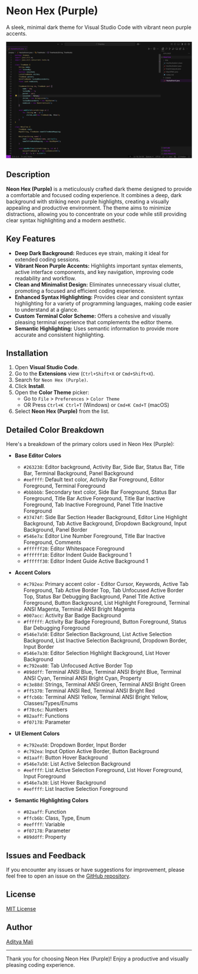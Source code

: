 # Neon Hex (Purple)

A sleek, minimal dark theme for Visual Studio Code with vibrant neon purple accents.

![Neon Hex (Purple) Theme Preview](./theme.png)

## Description

**Neon Hex (Purple)** is a meticulously crafted dark theme designed to provide a comfortable and focused coding experience. It combines a deep, dark background with striking neon purple highlights, creating a visually appealing and productive environment. The theme aims to minimize distractions, allowing you to concentrate on your code while still providing clear syntax highlighting and a modern aesthetic.

## Key Features

- **Deep Dark Background:** Reduces eye strain, making it ideal for extended coding sessions.
- **Vibrant Neon Purple Accents:** Highlights important syntax elements, active interface components, and key navigation, improving code readability and workflow.
- **Clean and Minimalist Design:** Eliminates unnecessary visual clutter, promoting a focused and efficient coding experience.
- **Enhanced Syntax Highlighting:** Provides clear and consistent syntax highlighting for a variety of programming languages, making code easier to understand at a glance.
- **Custom Terminal Color Scheme:** Offers a cohesive and visually pleasing terminal experience that complements the editor theme.
- **Semantic Highlighting:** Uses semantic information to provide more accurate and consistent highlighting.

## Installation

1.  Open **Visual Studio Code**.
2.  Go to the **Extensions** view (`Ctrl+Shift+X` or `Cmd+Shift+X`).
3.  Search for `Neon Hex (Purple)`.
4.  Click **Install**.
5.  Open the **Color Theme** picker:
    - Go to `File` > `Preferences` > `Color Theme`
    - OR Press `Ctrl+K Ctrl+T` (Windows) or `Cmd+K Cmd+T` (macOS)
6.  Select **Neon Hex (Purple)** from the list.

## Detailed Color Breakdown

Here's a breakdown of the primary colors used in Neon Hex (Purple):

- **Base Editor Colors**

  - `#263238`: Editor background, Activity Bar, Side Bar, Status Bar, Title Bar, Terminal Background, Panel Background
  - `#eeffff`: Default text color, Activity Bar Foreground, Editor Foreground, Terminal Foreground
  - `#bbbbbb`: Secondary text color, Side Bar Foreground, Status Bar Foreground, Title Bar Active Foreground, Title Bar Inactive Foreground, Tab Inactive Foreground, Panel Title Inactive Foreground
  - `#37474f`: Side Bar Section Header Background, Editor Line Highlight Background, Tab Active Background, Dropdown Background, Input Background, Panel Border
  - `#546e7a`: Editor Line Number Foreground, Title Bar Inactive Foreground, Comments
  - `#ffffff20`: Editor Whitespace Foreground
  - `#ffffff10`: Editor Indent Guide Background 1
  - `#ffffff30`: Editor Indent Guide Active Background 1

- **Accent Colors**

  - `#c792ea`: Primary accent color - Editor Cursor, Keywords, Active Tab Foreground, Tab Active Border Top, Tab Unfocused Active Border Top, Status Bar Debugging Background, Panel Title Active Foreground, Button Background, List Highlight Foreground, Terminal ANSI Magenta, Terminal ANSI Bright Magenta
  - `#007acc`: Activity Bar Badge Background
  - `#ffffff`: Activity Bar Badge Foreground, Button Foreground, Status Bar Debugging Foreground
  - `#546e7a50`: Editor Selection Background, List Active Selection Background, List Inactive Selection Background, Dropdown Border, Input Border
  - `#546e7a30`: Editor Selection Highlight Background, List Hover Background
  - `#c792ea80`: Tab Unfocused Active Border Top
  - `#89ddff`: Terminal ANSI Blue, Terminal ANSI Bright Blue, Terminal ANSI Cyan, Terminal ANSI Bright Cyan, Property
  - `#c3e88d`: Strings, Terminal ANSI Green, Terminal ANSI Bright Green
  - `#ff5370`: Terminal ANSI Red, Terminal ANSI Bright Red
  - `#ffcb6b`: Terminal ANSI Yellow, Terminal ANSI Bright Yellow, Classes/Types/Enums
  - `#f78c6c`: Numbers
  - `#82aaff`: Functions
  - `#f07178`: Parameter

- **UI Element Colors**

  - `#c792ea50`: Dropdown Border, Input Border
  - `#c792ea`: Input Option Active Border, Button Background
  - `#d1aaff`: Button Hover Background
  - `#546e7a50`: List Active Selection Background
  - `#eeffff`: List Active Selection Foreground, List Hover Foreground, Input Foreground
  - `#546e7a30`: List Hover Background
  - `#eeffff`: List Inactive Selection Foreground

- **Semantic Highlighting Colors**
  - `#82aaff`: Function
  - `#ffcb6b`: Class, Type, Enum
  - `#eeffff`: Variable
  - `#f07178`: Parameter
  - `#89ddff`: Property

## Issues and Feedback

If you encounter any issues or have suggestions for improvement, please feel free to open an issue on the [GitHub repository](link-to-your-github-repository).

## License

[MIT License](./LICENSE)

## Author

[Aditya Mali](https://adityamali.com)

---

Thank you for choosing Neon Hex (Purple)! Enjoy a productive and visually pleasing coding experience.
